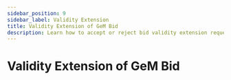 ```yaml
---
sidebar_position: 9
sidebar_label: Validity Extension
title: Validity Extension of GeM Bid
description: Learn how to accept or reject bid validity extension request as a seller on GeM (Government e-Marketplace).
---
```


# Validity Extension of GeM Bid
